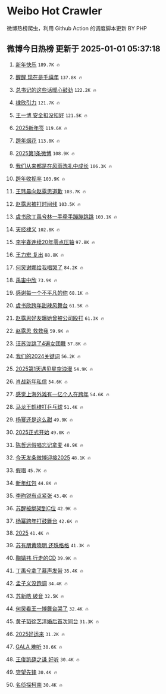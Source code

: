 # Weibo Hot Crawler 



微博热榜爬虫，利用 Github Action 的调度脚本更新 BY PHP 


## 微博今日热榜 更新于 2025-01-01 05:37:18 
1. [新年快乐](https://s.weibo.com/weibo?q=%E6%96%B0%E5%B9%B4%E5%BF%AB%E4%B9%90&t=31&band_rank=1&Refer=top) `189.7K 🔥` 

1. [醒醒 现在是千禧年](https://s.weibo.com/weibo?q=%E9%86%92%E9%86%92%20%E7%8E%B0%E5%9C%A8%E6%98%AF%E5%8D%83%E7%A6%A7%E5%B9%B4&t=31&band_rank=2&Refer=top) `137.8K 🔥` 

1. [总书记的这些话暖心鼓劲](https://s.weibo.com/weibo?q=%23%E6%80%BB%E4%B9%A6%E8%AE%B0%E7%9A%84%E8%BF%99%E4%BA%9B%E8%AF%9D%E6%9A%96%E5%BF%83%E9%BC%93%E5%8A%B2%23&t=31&band_rank=3&Refer=top) `122.2K 🔥` 

1. [棣欣引力](https://s.weibo.com/weibo?q=%E6%A3%A3%E6%AC%A3%E5%BC%95%E5%8A%9B&t=31&band_rank=4&Refer=top) `121.7K 🔥` 

1. [王一博 安全扣没扣好](https://s.weibo.com/weibo?q=%E7%8E%8B%E4%B8%80%E5%8D%9A%20%E5%AE%89%E5%85%A8%E6%89%A3%E6%B2%A1%E6%89%A3%E5%A5%BD&t=31&band_rank=5&Refer=top) `121.5K 🔥` 

1. [2025新年签](https://s.weibo.com/weibo?q=%232025%E6%96%B0%E5%B9%B4%E7%AD%BE%23&t=31&band_rank=6&Refer=top) `119.6K 🔥` 

1. [跨年烟花](https://s.weibo.com/weibo?q=%E8%B7%A8%E5%B9%B4%E7%83%9F%E8%8A%B1&t=31&band_rank=7&Refer=top) `113.0K 🔥` 

1. [2025第1条微博](https://s.weibo.com/weibo?q=%232025%E7%AC%AC1%E6%9D%A1%E5%BE%AE%E5%8D%9A%23&t=31&band_rank=8&Refer=top) `108.9K 🔥` 

1. [我们从来都是在风雨洗礼中成长](https://s.weibo.com/weibo?q=%23%E6%88%91%E4%BB%AC%E4%BB%8E%E6%9D%A5%E9%83%BD%E6%98%AF%E5%9C%A8%E9%A3%8E%E9%9B%A8%E6%B4%97%E7%A4%BC%E4%B8%AD%E6%88%90%E9%95%BF%23&t=31&band_rank=9&Refer=top) `106.3K 🔥` 

1. [跨年收视率](https://s.weibo.com/weibo?q=%23%E8%B7%A8%E5%B9%B4%E6%94%B6%E8%A7%86%E7%8E%87%23&t=31&band_rank=10&Refer=top) `103.9K 🔥` 

1. [王玮晨向赵露思道歉](https://s.weibo.com/weibo?q=%23%E7%8E%8B%E7%8E%AE%E6%99%A8%E5%90%91%E8%B5%B5%E9%9C%B2%E6%80%9D%E9%81%93%E6%AD%89%23&t=31&band_rank=11&Refer=top) `103.7K 🔥` 

1. [赵露思被打时间线](https://s.weibo.com/weibo?q=%23%E8%B5%B5%E9%9C%B2%E6%80%9D%E8%A2%AB%E6%89%93%E6%97%B6%E9%97%B4%E7%BA%BF%23&t=31&band_rank=12&Refer=top) `103.5K 🔥` 

1. [虞书欣丁禹兮林一手牵手蹦蹦跳跳](https://s.weibo.com/weibo?q=%23%E8%99%9E%E4%B9%A6%E6%AC%A3%E4%B8%81%E7%A6%B9%E5%85%AE%E6%9E%97%E4%B8%80%E6%89%8B%E7%89%B5%E6%89%8B%E8%B9%A6%E8%B9%A6%E8%B7%B3%E8%B7%B3%23&t=31&band_rank=13&Refer=top) `103.1K 🔥` 

1. [天经棣义](https://s.weibo.com/weibo?q=%E5%A4%A9%E7%BB%8F%E6%A3%A3%E4%B9%89&t=31&band_rank=14&Refer=top) `102.8K 🔥` 

1. [李宇春连续20年零点压轴](https://s.weibo.com/weibo?q=%23%E6%9D%8E%E5%AE%87%E6%98%A5%E8%BF%9E%E7%BB%AD20%E5%B9%B4%E9%9B%B6%E7%82%B9%E5%8E%8B%E8%BD%B4%23&t=31&band_rank=15&Refer=top) `97.8K 🔥` 

1. [王力宏 复出](https://s.weibo.com/weibo?q=%E7%8E%8B%E5%8A%9B%E5%AE%8F%20%E5%A4%8D%E5%87%BA&t=31&band_rank=16&Refer=top) `88.8K 🔥` 

1. [何炅谢娜给我唱哭了](https://s.weibo.com/weibo?q=%23%E4%BD%95%E7%82%85%E8%B0%A2%E5%A8%9C%E7%BB%99%E6%88%91%E5%94%B1%E5%93%AD%E4%BA%86%23&t=31&band_rank=17&Refer=top) `84.2K 🔥` 

1. [禹宙中欣](https://s.weibo.com/weibo?q=%E7%A6%B9%E5%AE%99%E4%B8%AD%E6%AC%A3&t=31&band_rank=18&Refer=top) `73.9K 🔥` 

1. [感谢每一个不平凡的你](https://s.weibo.com/weibo?q=%23%E6%84%9F%E8%B0%A2%E6%AF%8F%E4%B8%80%E4%B8%AA%E4%B8%8D%E5%B9%B3%E5%87%A1%E7%9A%84%E4%BD%A0%23&t=31&band_rank=19&Refer=top) `68.1K 🔥` 

1. [虞书欣跨年甜辣风舞台](https://s.weibo.com/weibo?q=%E8%99%9E%E4%B9%A6%E6%AC%A3%E8%B7%A8%E5%B9%B4%E7%94%9C%E8%BE%A3%E9%A3%8E%E8%88%9E%E5%8F%B0&t=31&band_rank=20&Refer=top) `61.5K 🔥` 

1. [赵露思好友曝她曾被公司殴打](https://s.weibo.com/weibo?q=%E8%B5%B5%E9%9C%B2%E6%80%9D%E5%A5%BD%E5%8F%8B%E6%9B%9D%E5%A5%B9%E6%9B%BE%E8%A2%AB%E5%85%AC%E5%8F%B8%E6%AE%B4%E6%89%93&t=31&band_rank=21&Refer=top) `61.3K 🔥` 

1. [赵露思 救救我](https://s.weibo.com/weibo?q=%E8%B5%B5%E9%9C%B2%E6%80%9D%20%E6%95%91%E6%95%91%E6%88%91&t=31&band_rank=22&Refer=top) `59.9K 🔥` 

1. [汪苏泷跳了4遍女团舞](https://s.weibo.com/weibo?q=%E6%B1%AA%E8%8B%8F%E6%B3%B7%E8%B7%B3%E4%BA%864%E9%81%8D%E5%A5%B3%E5%9B%A2%E8%88%9E&t=31&band_rank=23&Refer=top) `57.8K 🔥` 

1. [我们的2024关键词](https://s.weibo.com/weibo?q=%23%E6%88%91%E4%BB%AC%E7%9A%842024%E5%85%B3%E9%94%AE%E8%AF%8D%23&t=31&band_rank=24&Refer=top) `56.2K 🔥` 

1. [2025第1天遇见星空浪漫](https://s.weibo.com/weibo?q=%232025%E7%AC%AC1%E5%A4%A9%E9%81%87%E8%A7%81%E6%98%9F%E7%A9%BA%E6%B5%AA%E6%BC%AB%23&t=31&band_rank=25&Refer=top) `54.9K 🔥` 

1. [肖战新年私信](https://s.weibo.com/weibo?q=%E8%82%96%E6%88%98%E6%96%B0%E5%B9%B4%E7%A7%81%E4%BF%A1&t=31&band_rank=26&Refer=top) `54.6K 🔥` 

1. [感觉上海外滩有一亿个人在跨年](https://s.weibo.com/weibo?q=%23%E6%84%9F%E8%A7%89%E4%B8%8A%E6%B5%B7%E5%A4%96%E6%BB%A9%E6%9C%89%E4%B8%80%E4%BA%BF%E4%B8%AA%E4%BA%BA%E5%9C%A8%E8%B7%A8%E5%B9%B4%23&t=31&band_rank=27&Refer=top) `54.6K 🔥` 

1. [马龙王鹤棣打乒乓球](https://s.weibo.com/weibo?q=%23%E9%A9%AC%E9%BE%99%E7%8E%8B%E9%B9%A4%E6%A3%A3%E6%89%93%E4%B9%92%E4%B9%93%E7%90%83%23&t=31&band_rank=28&Refer=top) `51.4K 🔥` 

1. [杨幂还是这么甜](https://s.weibo.com/weibo?q=%E6%9D%A8%E5%B9%82%E8%BF%98%E6%98%AF%E8%BF%99%E4%B9%88%E7%94%9C&t=31&band_rank=29&Refer=top) `49.9K 🔥` 

1. [2025正式开始](https://s.weibo.com/weibo?q=%232025%E6%AD%A3%E5%BC%8F%E5%BC%80%E5%A7%8B%23&t=31&band_rank=30&Refer=top) `49.0K 🔥` 

1. [陈哲远假唱忘记拿麦](https://s.weibo.com/weibo?q=%23%E9%99%88%E5%93%B2%E8%BF%9C%E5%81%87%E5%94%B1%E5%BF%98%E8%AE%B0%E6%8B%BF%E9%BA%A6%23&t=31&band_rank=31&Refer=top) `48.9K 🔥` 

1. [今天发条微博迎接2025](https://s.weibo.com/weibo?q=%23%E4%BB%8A%E5%A4%A9%E5%8F%91%E6%9D%A1%E5%BE%AE%E5%8D%9A%E8%BF%8E%E6%8E%A52025%23&t=31&band_rank=32&Refer=top) `48.1K 🔥` 

1. [假唱](https://s.weibo.com/weibo?q=%E5%81%87%E5%94%B1&t=31&band_rank=33&Refer=top) `45.7K 🔥` 

1. [新年红包](https://s.weibo.com/weibo?q=%E6%96%B0%E5%B9%B4%E7%BA%A2%E5%8C%85&t=31&band_rank=34&Refer=top) `44.8K 🔥` 

1. [李昀锐有点紧张](https://s.weibo.com/weibo?q=%E6%9D%8E%E6%98%80%E9%94%90%E6%9C%89%E7%82%B9%E7%B4%A7%E5%BC%A0&t=31&band_rank=35&Refer=top) `43.4K 🔥` 

1. [苏醒被绑架到C位](https://s.weibo.com/weibo?q=%E8%8B%8F%E9%86%92%E8%A2%AB%E7%BB%91%E6%9E%B6%E5%88%B0C%E4%BD%8D&t=31&band_rank=36&Refer=top) `42.9K 🔥` 

1. [杨幂跨年打鼓舞台](https://s.weibo.com/weibo?q=%E6%9D%A8%E5%B9%82%E8%B7%A8%E5%B9%B4%E6%89%93%E9%BC%93%E8%88%9E%E5%8F%B0&t=31&band_rank=37&Refer=top) `42.6K 🔥` 

1. [2025](https://s.weibo.com/weibo?q=%232025%23&t=31&band_rank=38&Refer=top) `41.4K 🔥` 

1. [苏有朋黄晓明 还珠格格](https://s.weibo.com/weibo?q=%E8%8B%8F%E6%9C%89%E6%9C%8B%E9%BB%84%E6%99%93%E6%98%8E%20%E8%BF%98%E7%8F%A0%E6%A0%BC%E6%A0%BC&t=31&band_rank=39&Refer=top) `41.3K 🔥` 

1. [鞠婧祎 行走的CD](https://s.weibo.com/weibo?q=%E9%9E%A0%E5%A9%A7%E7%A5%8E%20%E8%A1%8C%E8%B5%B0%E7%9A%84CD&t=31&band_rank=40&Refer=top) `39.9K 🔥` 

1. [丁禹兮拿了慕声发带](https://s.weibo.com/weibo?q=%E4%B8%81%E7%A6%B9%E5%85%AE%E6%8B%BF%E4%BA%86%E6%85%95%E5%A3%B0%E5%8F%91%E5%B8%A6&t=31&band_rank=41&Refer=top) `35.4K 🔥` 

1. [孟子义没跑调](https://s.weibo.com/weibo?q=%23%E5%AD%9F%E5%AD%90%E4%B9%89%E6%B2%A1%E8%B7%91%E8%B0%83%23&t=31&band_rank=42&Refer=top) `34.4K 🔥` 

1. [苏新皓 破音](https://s.weibo.com/weibo?q=%E8%8B%8F%E6%96%B0%E7%9A%93%20%E7%A0%B4%E9%9F%B3&t=31&band_rank=43&Refer=top) `32.5K 🔥` 

1. [何炅看王一博舞台哭了](https://s.weibo.com/weibo?q=%23%E4%BD%95%E7%82%85%E7%9C%8B%E7%8E%8B%E4%B8%80%E5%8D%9A%E8%88%9E%E5%8F%B0%E5%93%AD%E4%BA%86%23&t=31&band_rank=44&Refer=top) `32.4K 🔥` 

1. [黄子韬徐艺洋婚后首次同台](https://s.weibo.com/weibo?q=%23%E9%BB%84%E5%AD%90%E9%9F%AC%E5%BE%90%E8%89%BA%E6%B4%8B%E5%A9%9A%E5%90%8E%E9%A6%96%E6%AC%A1%E5%90%8C%E5%8F%B0%23&t=31&band_rank=45&Refer=top) `31.3K 🔥` 

1. [2025好运来](https://s.weibo.com/weibo?q=%232025%E5%A5%BD%E8%BF%90%E6%9D%A5%23&t=31&band_rank=46&Refer=top) `31.2K 🔥` 

1. [GALA 难听](https://s.weibo.com/weibo?q=GALA%20%E9%9A%BE%E5%90%AC&t=31&band_rank=47&Refer=top) `30.6K 🔥` 

1. [王俊凯薛之谦 好听](https://s.weibo.com/weibo?q=%E7%8E%8B%E4%BF%8A%E5%87%AF%E8%96%9B%E4%B9%8B%E8%B0%A6%20%E5%A5%BD%E5%90%AC&t=31&band_rank=48&Refer=top) `30.4K 🔥` 

1. [守望先锋](https://s.weibo.com/weibo?q=%E5%AE%88%E6%9C%9B%E5%85%88%E9%94%8B&t=31&band_rank=49&Refer=top) `30.4K 🔥` 

1. [名侦探柯南](https://s.weibo.com/weibo?q=%E5%90%8D%E4%BE%A6%E6%8E%A2%E6%9F%AF%E5%8D%97&t=31&band_rank=50&Refer=top) `30.4K 🔥` 

